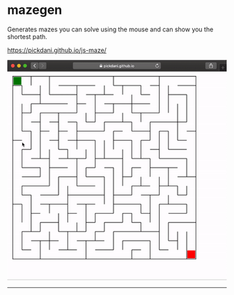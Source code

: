 # mazegen
Generates mazes you can solve using the mouse and can show you the shortest path.

https://pickdani.github.io/js-maze/

![](js-maze-ex.gif)

<hr>
